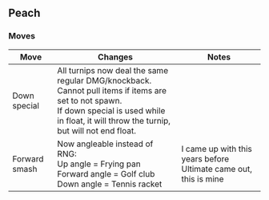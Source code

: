 ## Peach
### Moves
| Move | Changes | Notes |
| --- | --- | --- |
| Down special | All turnips now deal the same regular DMG/knockback. <br>Cannot pull items if items are set to not spawn. <br>If down special is used while in float, it will throw the turnip, but will not end float. | |
| Forward smash | Now angleable instead of RNG: <br>Up angle = Frying pan <br>Forward angle = Golf club <br>Down angle = Tennis racket | I came up with this years before Ultimate came out, this is mine |
